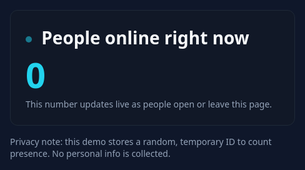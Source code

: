 <!doctype html>
<html lang="en">
<head>
  <meta charset="utf-8" />
  <meta name="viewport" content="width=device-width,initial-scale=1" />
  <title>Live Online Users</title>
  <style>
    html,body { font-family: system-ui, -apple-system, Segoe UI, Roboto, sans-serif; margin:0; padding:0; background:#0f172a; color:#e2e8f0; }
    .wrap { max-width: 720px; margin: 8vh auto; padding: 24px; }
    .card { background:#111827; border:1px solid #1f2937; border-radius:12px; padding:24px; }
    h1 { margin: 0 0 12px; font-weight: 700; font-size: 28px; color:#f8fafc; }
    .count { font-size: 56px; font-weight: 800; line-height: 1; letter-spacing: -0.02em; color:#22d3ee; }
    .muted { color:#94a3b8; font-size:14px; margin-top:10px; }
    .dot { display:inline-block; width:10px; height:10px; border-radius:50%; background:#22d3ee; margin-right:8px; animation:pulse 1.5s infinite; vertical-align: middle; }
    @keyframes pulse { 0%{opacity:.5} 50%{opacity:1} 100%{opacity:.5} }
    a { color:#93c5fd; text-decoration: none; }
    a:hover { text-decoration: underline; }
  </style>
</head>
<body>
  <div class="wrap">
    <div class="card">
      <h1><span class="dot"></span> People online right now</h1>
      <div id="onlineCount" class="count">0</div>
      <div class="muted">This number updates live as people open or leave this page.</div>
    </div>
    <p class="muted" style="margin-top:16px;">
      Privacy note: this demo stores a random, temporary ID to count presence. No personal info is collected.
    </p>
  </div>

  <!-- Firebase (v10+ modular SDK) -->
  <script type="module">
    // 1) Import Firebase modules from CDN
    import { initializeApp } from "https://www.gstatic.com/firebasejs/10.12.4/firebase-app.js";
    import { getDatabase, ref, onValue, onDisconnect, serverTimestamp, set, update, remove } from "https://www.gstatic.com/firebasejs/10.12.4/firebase-database.js";

    // 2) Paste your Firebase config here
    const firebaseConfig = {
      apiKey: "YOUR_API_KEY",
      authDomain: "YOUR_PROJECT_ID.firebaseapp.com",
      databaseURL: "https://YOUR_PROJECT_ID-default-rtdb.europe-west1.firebasedatabase.app",
      projectId: "YOUR_PROJECT_ID",
      storageBucket: "YOUR_PROJECT_ID.appspot.com",
      messagingSenderId: "YOUR_SENDER_ID",
      appId: "YOUR_APP_ID"
    };

    // 3) Init
    const app = initializeApp(firebaseConfig);
    const db = getDatabase(app);

    // 4) Presence: create a unique ephemeral ID for this visitor
    const sessionId = crypto.randomUUID ? crypto.randomUUID() : Math.random().toString(36).slice(2);

    // Paths:
    // - /presence/sessions/{sessionId}: a heartbeat record for each online visitor
    // - /presence/summary/onlineCount: aggregated count (optional—computed client-side here)
    const sessionRef = ref(db, `presence/sessions/${sessionId}`);

    // 5) Mark this session as online and ensure cleanup on disconnect
    // Store minimal info: when the session started and a lastSeen timestamp
    await set(sessionRef, {
      startedAt: serverTimestamp(),
      lastSeen: serverTimestamp()
    });
    onDisconnect(sessionRef).remove().catch(() => {});

    // 6) Lightweight heartbeat to keep lastSeen fresh (helps in rare disconnect edge cases)
    const heartbeat = () => update(sessionRef, { lastSeen: serverTimestamp() }).catch(() => {});
    const HEARTBEAT_MS = 25000; // 25s
    const beat = setInterval(heartbeat, HEARTBEAT_MS);
    window.addEventListener("visibilitychange", () => { if (!document.hidden) heartbeat(); });
    window.addEventListener("beforeunload", () => {
      clearInterval(beat);
      // Best-effort synchronous cleanup
      navigator.sendBeacon?.(new URL(`presence/sessions/${sessionId}.json`, new URL(firebaseConfig.databaseURL)).toString(), JSON.stringify(null));
    });

    // 7) Subscribe to presence and display the count
    const onlineCountEl = document.getElementById("onlineCount");
    const sessionsRef = ref(db, "presence/sessions");
    onValue(sessionsRef, (snap) => {
      const data = snap.val() || {};
      // Count keys = people online
      const count = Object.keys(data).length;
      onlineCountEl.textContent = String(count);
    }, (err) => {
      console.error(err);
      onlineCountEl.textContent = "—";
    });
  </script>
</body>
</html>
